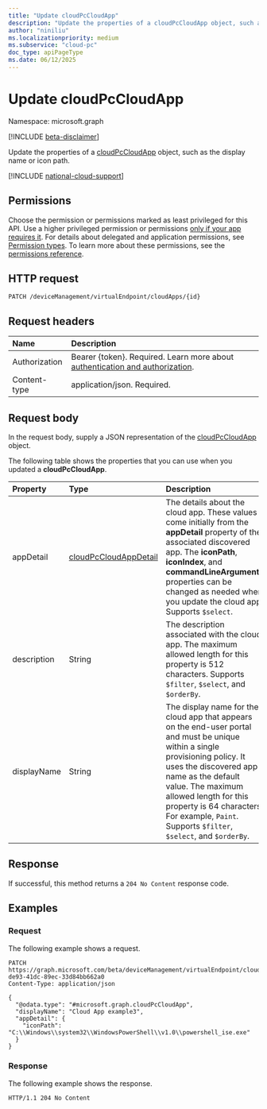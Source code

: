 ```yaml
---
title: "Update cloudPcCloudApp"
description: "Update the properties of a cloudPcCloudApp object, such as the display name or icon path."
author: "niniliu"
ms.localizationpriority: medium
ms.subservice: "cloud-pc"
doc_type: apiPageType
ms.date: 06/12/2025
---
```


# Update cloudPcCloudApp

Namespace: microsoft.graph

[!INCLUDE [beta-disclaimer](../../includes/beta-disclaimer.md)]

Update the properties of a [cloudPcCloudApp](../resources/cloudpccloudapp.md) object, such as the display name or icon path.

[!INCLUDE [national-cloud-support](../../includes/global-us.md)]

## Permissions

Choose the permission or permissions marked as least privileged for this API. Use a higher privileged permission or permissions [only if your app requires it](/graph/permissions-overview#best-practices-for-using-microsoft-graph-permissions). For details about delegated and application permissions, see [Permission types](/graph/permissions-overview#permission-types). To learn more about these permissions, see the [permissions reference](/graph/permissions-reference).

<!-- { "blockType": "permissions", "name": "cloudpccloudapp_update" } -->

## HTTP request

<!-- {
  "blockType": "ignored"
}
-->

``` http
PATCH /deviceManagement/virtualEndpoint/cloudApps/{id}
```

## Request headers

| Name          | Description               |
| :------------ | :------------------------ |
|Authorization|Bearer {token}. Required. Learn more about [authentication and authorization](/graph/auth/auth-concepts).|
| Content-type | application/json. Required.|

## Request body

In the request body, supply a JSON representation of the [cloudPcCloudApp](../resources/cloudpccloudapp.md) object.

The following table shows the properties that you can use when you updated a **cloudPcCloudApp**.

|Property|Type|Description|
|:---|:---|:---|
|appDetail|[cloudPcCloudAppDetail](../resources/cloudpccloudappdetail.md)|The details about the cloud app. These values come initially from the **appDetail** property of the associated discovered app. The **iconPath**, **iconIndex**, and **commandLineArguments** properties can be changed as needed when you update the cloud app. Supports `$select`.|
|description|String|The description associated with the cloud app. The maximum allowed length for this property is 512 characters. Supports `$filter`, `$select`, and `$orderBy`.|
|displayName|String|The display name for the cloud app that appears on the end-user portal and must be unique within a single provisioning policy. It uses the discovered app name as the default value. The maximum allowed length for this property is 64 characters. For example, `Paint`. Supports `$filter`, `$select`, and `$orderBy`.|

## Response

If successful, this method returns a `204 No Content` response code.

## Examples

### Request

The following example shows a request.

<!-- {
  "blockType": "request",
  "name": "update_cloudpccloudapp"
}
-->
``` http
PATCH https://graph.microsoft.com/beta/deviceManagement/virtualEndpoint/cloudApps/40d0e128-de93-41dc-89ec-33d84bb662a0
Content-Type: application/json

{
  "@odata.type": "#microsoft.graph.cloudPcCloudApp",
  "displayName": "Cloud App example3",
  "appDetail": {
    "iconPath": "C:\\Windows\\system32\\WindowsPowerShell\\v1.0\\powershell_ise.exe"
  }
}
```

### Response

The following example shows the response.

<!-- {
  "blockType": "response",
  "truncated": true
}
-->
``` http
HTTP/1.1 204 No Content
```
